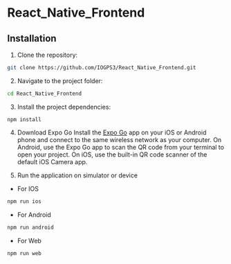 # React_Native_Frontend

## Installation

1. Clone the repository:
``` bash
git clone https://github.com/IOGPS3/React_Native_Frontend.git
```

2. Navigate to the project folder:
```bash
cd React_Native_Frontend
```

3. Install the project dependencies:
```
npm install
```

4. Download Expo Go
Install the [Expo Go](https://expo.dev/client) app on your iOS or Android phone and connect to the same wireless network as your computer. On Android, use the Expo Go app to scan the QR code from your terminal to open your project. On iOS, use the built-in QR code scanner of the default iOS Camera app.

5. Run the application on simulator or device
- For IOS 
```bash
npm run ios
```

- For Android
```bash
npm run android
```

- For Web
```bash
npm run web
```
